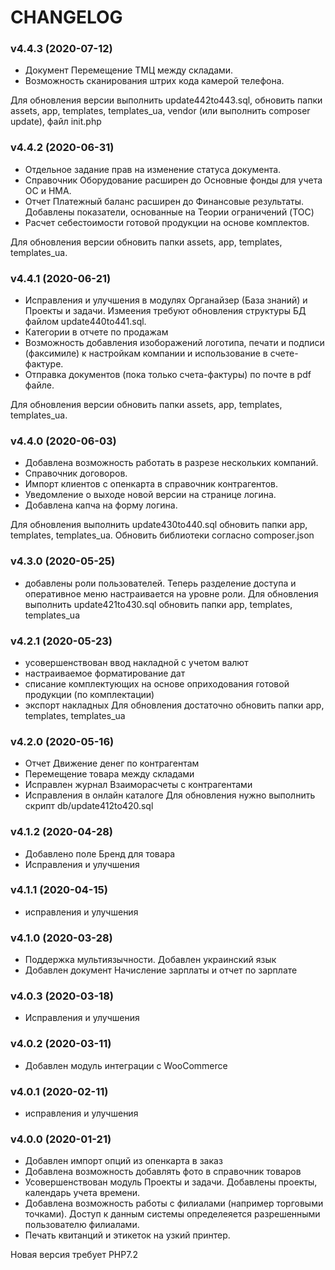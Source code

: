 CHANGELOG
=========

### v4.4.3 (2020-07-12) 
* Документ  Перемещение  ТМЦ между  складами.
* Возможность сканирования  штрих кода  камерой телефона.
 
Для  обновления  версии выполнить update442to443.sql, обновить папки assets, app, templates, templates_ua,
vendor (или  выполнить  composer update), файл init.php 


### v4.4.2 (2020-06-31) 
* Отдельное  задание  прав на  изменение  статуса  документа.
* Справочник  Оборудование  расширен  до  Основные фонды для учета ОС и НМА.
* Отчет  Платежный баланс  расширен  до  Финансовые  результаты. Добавлены  показатели,
 основанные  на  Теории ограничений (TOC)
* Расчет себестоимости  готовой продукции на  основе   комплектов.

Для  обновления  версии обновить папки assets, app, templates, templates_ua. 

### v4.4.1 (2020-06-21) 
* Исправления и улучшения  в  модулях Органайзер (База знаний) и  Проекты и задачи.  Измеения  требуют обновления  структуры  БД файлом update440to441.sql.
* Категории в  отчете по продажам
* Возможность  добавления изоборажений логотипа, печати  и подписи (факсимиле) к 
настройкам  компании  и использование  в счете-фактуре.
* Отправка  документов (пока только счета-фактуры) по  почте  в pdf файле.

Для  обновления  версии обновить папки assets, app, templates, templates_ua. 


### v4.4.0 (2020-06-03) 
* Добавлена  возможность работать в разрезе нескольких  компаний.
* Справочник договоров.
* Импорт клиентов  с  опенкарта в справочник контрагентов.
* Уведомление о выходе новой версии на странице логина.
* Добавлена  капча  на  форму логина.

Для  обновления выполнить update430to440.sql обновить папки  app, templates, templates_ua. Обновить библиотеки  согласно  composer.json

### v4.3.0 (2020-05-25) 
* добавлены роли пользователей. Теперь разделение доступа и оперативное меню настраивается на уровне  роли.
Для  обновления выполнить update421to430.sql обновить папки  app, templates, templates_ua


### v4.2.1 (2020-05-23) 
* усовершенствован  ввод накладной с учетом валют
* настраиваемое  форматирование дат
* списание комплектующих на основе оприходования готовой продукции (по  комплектации)
* экспорт накладных
Для  обновления достаточно  обновить папки  app, templates, templates_ua



### v4.2.0 (2020-05-16) 
* Отчет Движение денег по контрагентам
* Перемещение  товара между складами
* Исправлен  журнал  Взаиморасчеты с  контрагентами
* Исправления  в  онлайн каталоге
Для  обновления  нужно  выполнить скрипт db/update412to420.sql



### v4.1.2 (2020-04-28) 
* Добавлено  поле  Бренд для  товара
* Исправления  и улучшения
 

### v4.1.1 (2020-04-15) 
* исправления  и улучшения


### v4.1.0 (2020-03-28) 
* Поддержка мультиязычности. Добавлен  украинский  язык
* Добавлен  документ Начисление зарплаты и отчет  по  зарплате



### v4.0.3 (2020-03-18) 
* Исправления и улучшения 

### v4.0.2 (2020-03-11) 
* Добавлен  модуль интеграции с  WooCommerce

### v4.0.1 (2020-02-11) 
* исправления  и улучшения

### v4.0.0 (2020-01-21) 

* Добавлен импорт  опций из  опенкарта в  заказ
* Добавлена возможность  добавлять  фото в  справочник  товаров
* Усовершенствован  модуль Проекты и задачи.  Добавлены проекты,  календарь  учета  времени.
* Добавлена  возможность работы  с филиалами (например  торговыми точками). Доступ к данным 
системы определеяется  разрешенными  пользователю  филиалами.
* Печать  квитанций и этикеток  на  узкий принтер.
 
Новая версия  требует  PHP7.2

 
  

